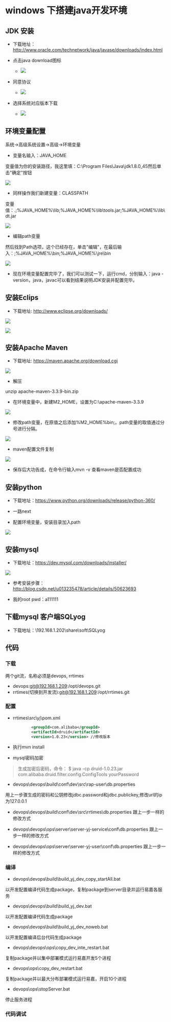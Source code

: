 # windows 下搭建java开发环境

## JDK 安装

- 下载地址：http://www.oracle.com/technetwork/java/javase/downloads/index.html

- 点击java download图标
	- ![](./images/1.png)

- 同意协议
	- ![](./images/2.png)

- 选择系统对应版本下载
	- ![](./images/3.png)

## 环境变量配置

系统->高级系统设置->高级->环境变量

- 变量名输入：JAVA_HOME

变量值为你的安装路径，我这里填：C:\Program Files\Java\jdk1.8.0_45然后单击"确定"按钮

![](./images/4.png)

- 同样操作我们新建变量：CLASSPATH

变量值：.;%JAVA_HOME%\lib;%JAVA_HOME%\lib\tools.jar;%JAVA_HOME%\lib\dt.jar

![](./images/5.png)

- 编辑path变量

然后找到Path选项，这个已经存在，单击"编辑"，在最后输入：;%JAVA_HOME%\bin;%JAVA_HOME%\jre\bin

![](./images/6.png)

- 现在环境变量配置完毕了，我们可以测试一下，运行cmd，分别输入：java -version，java，javac可以看到结果说明JDK安装并配置完毕。

## 安装Eclips

- 下载地址: http://www.eclipse.org/downloads/

![](./images/7.png)

![](./images/8.png)

## 安装Apache Maven

- 下载地址: https://maven.apache.org/download.cgi

![](./images/9.png)

- 解压

unzip apache-maven-3.3.9-bin.zip

- 在环境变量中，新建M2_HOME，设置为C:\apache-maven-3.3.9

![](./images/10.png)

- 修改path变量，在原值之后添加%M2_HOME%bin;。path变量的取值通过分号进行分隔。

![](./images/11.png)

- maven配置文件复制

![](./images/13.png)

- 保存后大功告成，在命令行输入mvn -v 查看maven是否配置成功

## 安装python

- 下载地址：https://www.python.org/downloads/release/python-360/

- 一路next

- 配置环境变量，安装目录加入path

![](./images/15.png)

## 安装mysql

- 下载地址：https://dev.mysql.com/downloads/installer/

![](./images/14.png)

- 参考安装步骤：http://blog.csdn.net/u013235478/article/details/50623693

- 我的root pwd：a111111

## 下载mysql 客户端SQLyog

- 下载地址：\\192.168.1.202\share\soft\SQLyog

## 代码

### 下载
两个git流，名称必须是devops, rrtimes
- devops:git@192.168.1.209:/opt/devops.git
- rrtimes(切换到开发流):git@192.168.1.209:/opt/rrtimes.git

### 配置
- rrtimes\src\yj\pom.xml
	```xml
			<groupId>com.alibaba</groupId>
			<artifactId>druid</artifactId>
			<version>1.0.23</version> //修改版本
	```

- 执行mvn install

- mysql密码加密

> 生成加密后密码，命令： $ java -cp druid-1.0.23.jar com.alibaba.druid.filter.config.ConfigTools yourPassword

- devops\devops\build\conf\dev\src\rap-user\db.properties
	
用上一步骤生成的密码和公钥修改jdbc.password和jdbc.publickey,修改url的ip为127.0.0.1

- devops\devops\build\conf\dev\src\rrtimes\db.properties
跟上一步一样的修改方式

- devops\devops\ops\server\server-yj-service\conf\db.properties
跟上一步一样的修改方式

- devops\devops\ops\server\server-yj-user\conf\db.properties
跟上一步一样的修改方式

### 编译

- devops\devops\build\build_yj_dev_copy_startAll.bat 

以开发配置编译代码生成package，复制package到server目录并运行易嘉各服务

- devops\devops\build\build_yj_dev.bat

以开发配置编译代码生成package

- devops\devops\build\build_yj_dev_noweb.bat

以开发配置编译后台代码生成package

- devops\devops\ops\copy_dev_inte_restart.bat

复制package并以集中部署模式运行易嘉开发5个进程

- devops\ops\copy_dev_restart.bat           

复制package并以最大分布部署模式运行易嘉，开启10个进程

- devops\ops\stopServer.bat                    

停止服务进程

### 代码调试
